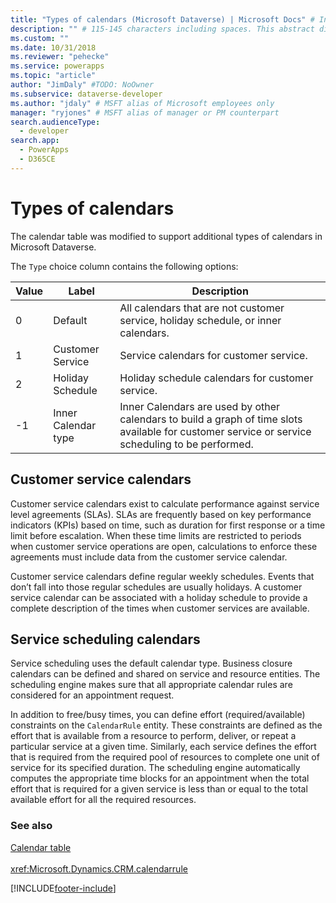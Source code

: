 ```yaml
---
title: "Types of calendars (Microsoft Dataverse) | Microsoft Docs" # Intent and product brand in a unique string of 43-59 chars including spaces
description: "" # 115-145 characters including spaces. This abstract displays in the search result.
ms.custom: ""
ms.date: 10/31/2018
ms.reviewer: "pehecke"
ms.service: powerapps
ms.topic: "article"
author: "JimDaly" #TODO: NoOwner
ms.subservice: dataverse-developer
ms.author: "jdaly" # MSFT alias of Microsoft employees only
manager: "ryjones" # MSFT alias of manager or PM counterpart
search.audienceType: 
  - developer
search.app: 
  - PowerApps
  - D365CE
---
```

# Types of calendars

The calendar table was modified to support additional types of calendars in Microsoft Dataverse.  
  
The `Type` choice column contains the following options:  
  
|Value|Label|Description|  
|-----------|-----------|-----------------|  
|0|Default|All calendars that are not customer service, holiday schedule, or inner calendars.|  
|1|Customer Service|Service calendars for customer service.|  
|2|Holiday Schedule|Holiday schedule calendars for customer service.|  
|-1|Inner Calendar type|Inner Calendars are used by other calendars to build a graph of time slots available for customer service or service scheduling to be performed.|  
  
## Customer service calendars  
 Customer service calendars exist to calculate performance against service level agreements (SLAs). SLAs are frequently based on key performance indicators (KPIs) based on time, such as duration for first response or a time limit before escalation. When these time limits are restricted to periods when customer service operations are open, calculations to enforce these agreements must include data from the customer service calendar.  
  
 Customer service calendars define regular weekly schedules. Events that don’t fall into those regular schedules are usually holidays. A customer service calendar can be associated with a holiday schedule to provide a complete description of the times when customer services are available.  
  
## Service scheduling calendars  
 Service scheduling uses the default calendar type. Business closure calendars can be defined and shared on service and resource entities. The scheduling engine makes sure that all appropriate calendar rules are considered for an appointment request.  
  
 In addition to free/busy times, you can define effort (required/available) constraints on the `CalendarRule` entity. These constraints are defined as the effort that is available from a resource to perform, deliver, or repeat a particular service at a given time. Similarly, each service defines the effort that is required from the required pool of resources to complete one unit of service for its specified duration. The scheduling engine automatically computes the appropriate time blocks for an appointment when the total effort that is required for a given service is less than or equal to the total available effort for all the required resources.  
  
### See also  
 [Calendar table](reference/entities/calendar.md)<br/>   
 <xref:Microsoft.Dynamics.CRM.calendarrule>

[!INCLUDE[footer-include](../../includes/footer-banner.md)]
